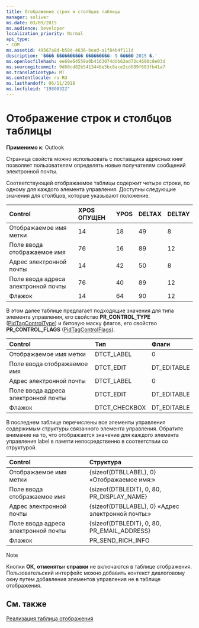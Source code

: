 ```yaml
---
title: Отображение строк и столбцов таблицы
manager: soliver
ms.date: 03/09/2015
ms.audience: Developer
localization_priority: Normal
api_type:
- COM
ms.assetid: 49567a8d-b58d-4636-bead-a1f84b4f111d
description: '���� ���������� ���������: 9 ����� 2015 �.'
ms.openlocfilehash: ee60e64559a0b4163074ddb62ed72c4600c8e03d
ms.sourcegitcommit: 9d60cd82b5413446e5bc8ace2cd689f683fb41a7
ms.translationtype: MT
ms.contentlocale: ru-RU
ms.lasthandoff: 06/11/2018
ms.locfileid: "19808322"
---
```

# <a name="displaying-table-rows-and-columns"></a>Отображение строк и столбцов таблицы

  
  
**Применимо к**: Outlook 
  
 Страница свойств можно использовать с поставщика адресных книг позволяет пользователям определять новые получателям сообщений электронной почты. 
  
Соответствующей отображаемое таблицы содержит четыре строки, по одному для каждого элемента управления. Доступны следующие значения для столбцов, которые указывают положение.
  
|**Control**|**XPOS ОПУЩЕН**|**YPOS**|**DELTAX**|**DELTAY**|
|:-----|:-----|:-----|:-----|:-----|
|Отображаемое имя метки  <br/> |14  <br/> |18  <br/> |49  <br/> |8  <br/> |
|Поле ввода отображаемое имя  <br/> |76  <br/> |16  <br/> |89  <br/> |12  <br/> |
|Адрес электронной почты  <br/> |14  <br/> |42  <br/> |50  <br/> |8  <br/> |
|Поле ввода адреса электронной почты  <br/> |76  <br/> |40  <br/> |89  <br/> |12  <br/> |
|Флажок  <br/> |14  <br/> |64  <br/> |90  <br/> |12  <br/> |
   
В этом далее таблице предлагает подходящие значения для типа элемента управления, его свойство **PR_CONTROL_TYPE** ([PidTagControlType](pidtagcontroltype-canonical-property.md)) и битовую маску флагов, его свойство **PR_CONTROL_FLAGS** ([PidTagControlFlags](pidtagcontrolflags-canonical-property.md)).
  
|**Control**|**Тип**|**Флаги**|
|:-----|:-----|:-----|
|Отображаемое имя метки  <br/> |DTCT_LABEL  <br/> |0  <br/> |
|Поле ввода отображаемое имя  <br/> |DTCT_EDIT  <br/> |DT_EDITABLE | DT_REQUIRED  <br/> |
|Адрес электронной почты  <br/> |DTCT_LABEL  <br/> |0  <br/> |
|Поле ввода адреса электронной почты  <br/> |DTCT_EDIT  <br/> |DT_EDITABLE | DT_REQUIRED  <br/> |
|Флажок  <br/> |DTCT_CHECKBOX  <br/> |DT_EDITABLE  <br/> |
   
В последнем таблице перечислены все элементы управления содержимым структуры связанного элемента управления. Обратите внимание на то, что отображается значение для каждого элемента управления label в памяти непосредственно в соответствии со структурой.
  
|**Control**|**Структура**|
|:-----|:-----|
|Отображаемое имя метки  <br/> |{sizeof(DTBLLABEL), 0} «Отображаемое имя:»  <br/> |
|Поле ввода отображаемое имя  <br/> |{sizeof(DTBLEDIT), 0, 80, PR_DISPLAY_NAME}  <br/> |
|Адрес электронной почты  <br/> |{sizeof(DTBLLABEL), 0} «Адрес электронной почты:»  <br/> |
|Поле ввода адреса электронной почты  <br/> |{sizeof(DTBLEDIT), 0, 80, PR_EMAIL_ADDRESS}  <br/> |
|Флажок  <br/> |PR_SEND_RICH_INFO  <br/> |
   
> [!NOTE]
> Кнопки **ОК**, **отменять**и **справки** не включаются в таблице отображения. Пользовательский интерфейс можно добавить контекст диалоговому окну путем добавления элементов управления не в таблице отображения. 
  
## <a name="see-also"></a>См. также



[Реализация таблица отображения](display-table-implementation.md)

